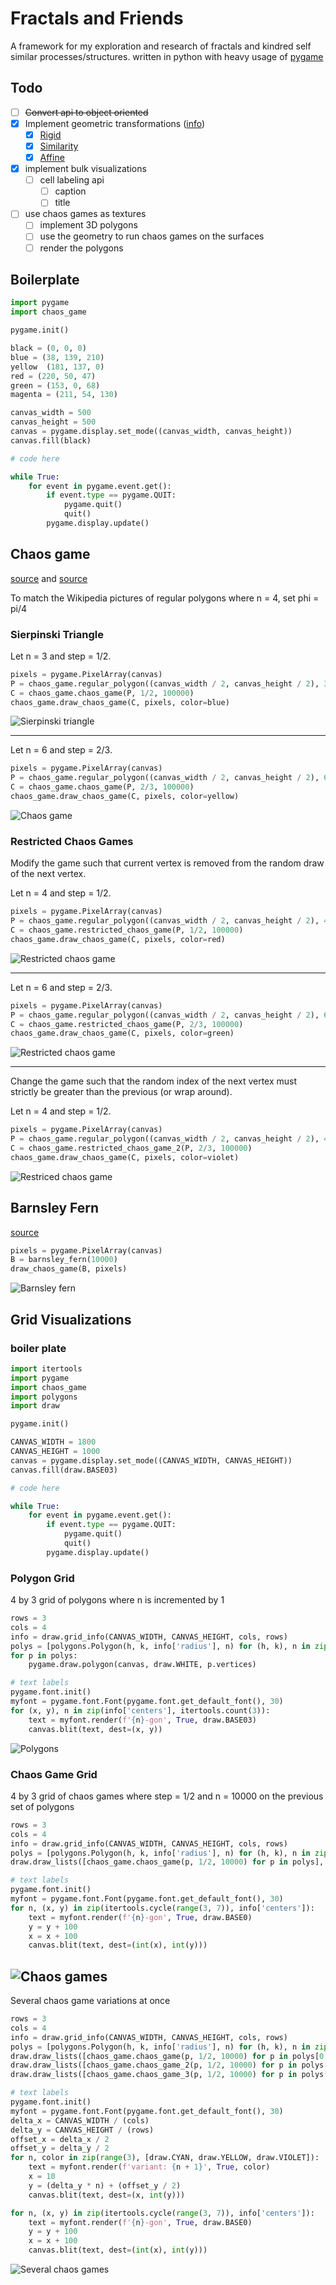 # Fractals and Friends
 A framework for my exploration and research of fractals and kindred self similar processes/structures. written in python with heavy usage of [pygame](https://www.pygame.org/wiki/about)

## Todo
- [ ] <s>Convert api to object oriented</s>
- [x] Implement geometric transformations ([info](https://www.cs.brandeis.edu/~cs155/Lecture_06.pdf))
    - [x] [Rigid](https://en.wikipedia.org/wiki/Rigid\_transformation)
    - [x] [Similarity](https://en.wikipedia.org/wiki/Similarity_geometry)
    - [x] [Affine](https://en.wikipedia.org/wiki/Affine_transformation)
- [x] implement bulk visualizations
    - [ ] cell labeling api
        - [ ] caption
        - [ ] title
- [ ] use chaos games as textures
    - [ ] implement 3D polygons
    - [ ] use the geometry to run chaos games on the surfaces
    - [ ] render the polygons

## Boilerplate
```python
import pygame
import chaos_game

pygame.init()

black = (0, 0, 0)
blue = (38, 139, 210)
yellow  (181, 137, 0)
red = (220, 50, 47)
green = (153, 0, 68)
magenta = (211, 54, 130)

canvas_width = 500
canvas_height = 500
canvas = pygame.display.set_mode((canvas_width, canvas_height))
canvas.fill(black)

# code here

while True:
    for event in pygame.event.get():
        if event.type == pygame.QUIT:
            pygame.quit()
            quit()
        pygame.display.update()
```

## Chaos game
[source](https://en.wikipedia.org/wiki/Chaos_game) and [source](https://youtu.be/kbKtFN71Lfs)

To match the Wikipedia pictures of regular polygons where n = 4, set phi = pi/4 

### Sierpinski Triangle
Let n = 3 and step = 1/2.

```python
pixels = pygame.PixelArray(canvas)                       
P = chaos_game.regular_polygon((canvas_width / 2, canvas_height / 2), 3, 200)
C = chaos_game.chaos_game(P, 1/2, 100000)                
chaos_game.draw_chaos_game(C, pixels, color=blue)
```
![Sierpinski triangle](https://i.imgur.com/9rqMZRx.png)

----

Let n = 6 and step = 2/3.

```python
pixels = pygame.PixelArray(canvas)                       
P = chaos_game.regular_polygon((canvas_width / 2, canvas_height / 2), 6, 200)
C = chaos_game.chaos_game(P, 2/3, 100000)                
chaos_game.draw_chaos_game(C, pixels, color=yellow)
```
![Chaos game](https://i.imgur.com/GySZ2wn.png)

### Restricted Chaos Games
Modify the game such that current vertex is removed from the random draw of the next vertex.

Let n = 4 and step = 1/2.

```python
pixels = pygame.PixelArray(canvas)                       
P = chaos_game.regular_polygon((canvas_width / 2, canvas_height / 2), 4, 200)
C = chaos_game.restricted_chaos_game(P, 1/2, 100000)                
chaos_game.draw_chaos_game(C, pixels, color=red)
```
![Restricted chaos game](https://i.imgur.com/xgvsM2o.png)

----

Let n = 6 and step = 2/3.

```python
pixels = pygame.PixelArray(canvas)                       
P = chaos_game.regular_polygon((canvas_width / 2, canvas_height / 2), 6, 200)
C = chaos_game.restricted_chaos_game(P, 2/3, 100000)                
chaos_game.draw_chaos_game(C, pixels, color=green)
```
![Restricted chaos game](https://i.imgur.com/C9fxG7g.png)

----

Change the game such that the random index of the next vertex must strictly be greater than the previous (or wrap around).

Let n = 4 and step = 1/2.

```python
pixels = pygame.PixelArray(canvas)                       
P = chaos_game.regular_polygon((canvas_width / 2, canvas_height / 2), 4, 200)
C = chaos_game.restricted_chaos_game_2(P, 2/3, 100000)                
chaos_game.draw_chaos_game(C, pixels, color=violet)
```
![Restriced chaos game](https://i.imgur.com/wc8jZca.png)

## Barnsley Fern
[source](https://en.wikipedia.org/wiki/Barnsley_fern)

```python
pixels = pygame.PixelArray(canvas)
B = barnsley_fern(10000)
draw_chaos_game(B, pixels)
```
![Barnsley fern](https://i.imgur.com/8oPOKlJ.png)

## Grid Visualizations

### boiler plate
```python
import itertools
import pygame
import chaos_game
import polygons
import draw

pygame.init()

CANVAS_WIDTH = 1800
CANVAS_HEIGHT = 1000
canvas = pygame.display.set_mode((CANVAS_WIDTH, CANVAS_HEIGHT))
canvas.fill(draw.BASE03)

# code here

while True:
    for event in pygame.event.get():
        if event.type == pygame.QUIT:
            pygame.quit()
            quit()
        pygame.display.update()
```

### Polygon Grid
4 by 3 grid of polygons where n is incremented by 1
```python
rows = 3
cols = 4
info = draw.grid_info(CANVAS_WIDTH, CANVAS_HEIGHT, cols, rows)
polys = [polygons.Polygon(h, k, info['radius'], n) for (h, k), n in zip(info['centers'], itertools.count(3))]
for p in polys:
    pygame.draw.polygon(canvas, draw.WHITE, p.vertices)

# text labels
pygame.font.init()
myfont = pygame.font.Font(pygame.font.get_default_font(), 30)
for (x, y), n in zip(info['centers'], itertools.count(3)):
    text = myfont.render(f'{n}-gon', True, draw.BASE03)
    canvas.blit(text, dest=(x, y))
```
![Polygons](https://i.imgur.com/NiGbowm.png)

### Chaos Game Grid
4 by 3 grid of chaos games where step = 1/2 and n = 10000 on the previous set of polygons
```python
rows = 3
cols = 4
info = draw.grid_info(CANVAS_WIDTH, CANVAS_HEIGHT, cols, rows)
polys = [polygons.Polygon(h, k, info['radius'], n) for (h, k), n in zip(info['centers'], itertools.count(3))]
draw.draw_lists([chaos_game.chaos_game(p, 1/2, 10000) for p in polys], canvas, color=draw.ORANGE)

# text labels
pygame.font.init()
myfont = pygame.font.Font(pygame.font.get_default_font(), 30)
for n, (x, y) in zip(itertools.cycle(range(3, 7)), info['centers']):
    text = myfont.render(f'{n}-gon', True, draw.BASE0)
    y = y + 100
    x = x + 100
    canvas.blit(text, dest=(int(x), int(y)))
```
![Chaos games](https://i.imgur.com/uqfCKMt.png)
----
Several chaos game variations at once
```python
rows = 3
cols = 4
info = draw.grid_info(CANVAS_WIDTH, CANVAS_HEIGHT, cols, rows)
polys = [polygons.Polygon(h, k, info['radius'], n) for (h, k), n in zip(info['centers'], itertools.cycle(range(3, 3 + cols)))]
draw.draw_lists([chaos_game.chaos_game(p, 1/2, 10000) for p in polys[0:4]], canvas, color=draw.CYAN)
draw.draw_lists([chaos_game.chaos_game_2(p, 1/2, 10000) for p in polys[4:8]], canvas, color=draw.YELLOW)
draw.draw_lists([chaos_game.chaos_game_3(p, 1/2, 10000) for p in polys[8:12]], canvas, color=draw.VIOLET)

# text labels
pygame.font.init()
myfont = pygame.font.Font(pygame.font.get_default_font(), 30)
delta_x = CANVAS_WIDTH / (cols)
delta_y = CANVAS_HEIGHT / (rows)
offset_x = delta_x / 2
offset_y = delta_y / 2
for n, color in zip(range(3), [draw.CYAN, draw.YELLOW, draw.VIOLET]):
    text = myfont.render(f'variant: {n + 1}', True, color)
    x = 10
    y = (delta_y * n) + (offset_y / 2)
    canvas.blit(text, dest=(x, int(y)))

for n, (x, y) in zip(itertools.cycle(range(3, 7)), info['centers']):
    text = myfont.render(f'{n}-gon', True, draw.BASE0)
    y = y + 100
    x = x + 100
    canvas.blit(text, dest=(int(x), int(y)))
```
![Several chaos games](https://i.imgur.com/WWD8H9B.png)

